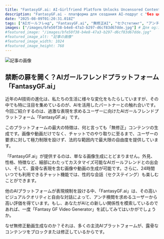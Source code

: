 ```yaml
---
title: "FantasyGF.ai: AI-Girlfriend Platform Unlocks Uncensored Content"
description: "FantasyGF.ai - платформа для создания AI-подруг с "без цензуры" контентом. Пользователи могут наслаждаться индивидуальными AI-партнерами, создавать откровенные изображения/видео и общаться 24/7."
date: "2025-08-09T01:20:31.018Z"
tags: ["AIガールフレнд", "FantasyGF.ai", "無修正AI", "セクстетинг", "アンチ検閲"]
images: ["/images/bfe50f38-b4e8-47a3-b297-d6cf83d67dde.jpg"] # Для og:image
#featured_image: "/images/bfe50f38-b4e8-47a3-b297-d6cf83d67dde.jpg"
#featured_image_alt: "記事の画像"
#featured_image_width: 1024
#featured_image_height: 768
---
```

![記事の画像](/images/bfe50f38-b4e8-47a3-b297-d6cf83d67dde.jpg)
## 禁断の扉を開く？AIガールフレンドプラットフォーム「FantasyGF.ai」

近年のAI技術の進化は、私たちの生活に様々な変化をもたらしていますが、その中でも特に注目を集めているのが、AIを活用したパートナーとの触れ合いです。今回ご紹介するのは、過激な表現を求めるユーザーに向けたAIガールフレンドプラットフォーム「FantasyGF.ai」です。

このプラットフォームの最大の特徴は、何と言っても「無修正」コンテンツの生成です。画像や動画だけでなく、チャットでのやり取りに至るまで、ユーザーの要求に対して極力制限を設けず、法的な範囲内で最大限の自由度を提供しています。

「FantasyGF.ai」が提供するのは、単なる画像生成にとどまりません。外見、性格、特徴など、細部にわたってカスタマイズ可能なAIガールフレンドとの出会い、そして、露骨な表現を含む画像や動画の生成が可能です。さらに、24時間いつでも利用できるチャット機能では、性的な会話（セクステイング）も楽しむことができます。

他のAIプラットフォームが表現規制を設ける中、「FantasyGF.ai」は、その高いビジュアルクオリティと自由な対話によって、アンチ検閲を求めるユーザーから高い評価を得ています。もし、あなたがAIとの新しい関係性を模索しているのであれば、一度「Fantasy GF Video Generator」を試してみてはいかがでしょうか。

なぜ無修正動画生成なのか？それは、多くの主流AIプラットフォームが、露骨なコンテンツをブロックまたは修正しているからです。
